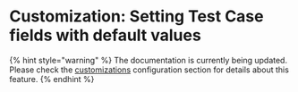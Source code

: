 # Customization: Setting Test Case fields with default values

{% hint style="warning" %}
The documentation is currently being updated. Please check the [customizations](../../reference/configuration/configuration-customizations.md) configuration section for details about this feature.
{% endhint %}

